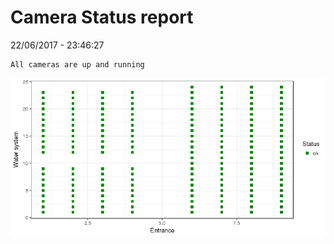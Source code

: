 Camera Status report
================
22/06/2017 - 23:46:27

    All cameras are up and running

![](camreport_files/figure-markdown_github/unnamed-chunk-2-1.png)
